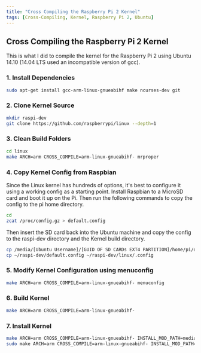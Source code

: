 ```yaml
---
title: "Cross Compiling the Raspberry Pi 2 Kernel"
tags: [Cross-Compiling, Kernel, Raspberry Pi 2, Ubuntu]
---
```


## Cross Compiling the Raspberry Pi 2 Kernel

This is what I did to compile the kernel for the Raspberry Pi 2 using Ubuntu 14.10 (14.04 LTS used an incompatible version of gcc).

### 1. Install Dependencies

```bash
sudo apt-get install gcc-arm-linux-gnueabihf make ncurses-dev git
```

### 2. Clone Kernel Source

```bash
mkdir raspi-dev
git clone https://github.com/raspberrypi/linux --depth=1
```

### 3. Clean Build Folders

```bash
cd linux
make ARCH=arm CROSS_COMPILE=arm-linux-gnueabihf- mrproper
```

### 4. Copy Kernel Config from Raspbian

Since the Linux kernel has hundreds of options, it's best to configure it using a working config as a starting point. Install Raspbian to a MicroSD card and boot it up on the Pi. Then run the following commands to copy the config to the pi home directory.

```bash
cd
zcat /proc/config.gz > default.config
```

Then insert the SD card back into the Ubuntu machine and copy the config to the raspi-dev directory and the Kernel build directory.

```bash
cp /media/[Ubuntu Username]/[GUID OF SD CARDs EXT4 PARTITION]/home/pi/default.config ~/raspi-dev/default.config
cp ~/raspi-dev/default.config ~/raspi-dev/linux/.config
```

### 5. Modify Kernel Configuration using menuconfig

```bash
make ARCH=arm CROSS_COMPILE=arm-linux-gnueabihf- menuconfig
```

### 6. Build Kernel

```bash
make ARCH=arm CROSS_COMPILE=arm-linux-gnueabihf-
```

### 7. Install Kernel

```bash
make ARCH=arm CROSS_COMPILE=arm-linux-gnueabihf- INSTALL_MOD_PATH=media/[Ubuntu Username]/[GUID OF SD CARDs EXT4 PARTITION] modules
sudo make ARCH=arm CROSS_COMPILE=arm-linux-gnueabihf- INSTALL_MOD_PATH=media/[Ubuntu Username]/[GUID OF SD CARDs EXT4 PARTITION] modules_install
```

